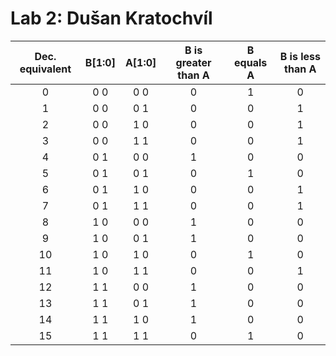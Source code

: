 # Lab 2: Dušan Kratochvíl


| **Dec. equivalent** | **B[1:0]** |**A[1:0]** | **B is greater than A** | **B equals A** | **B is less than A** |
| :-: | :-: | :-: | :-: | :-: | :-: |
| 0 | 0 0| 0 0| 0 | 1 | 0 |
| 1 | 0 0| 0 1| 0 | 0 | 1 |
| 2 | 0 0| 1 0| 0 | 0 | 1 |
| 3 | 0 0| 1 1| 0 | 0 | 1 |
| 4 | 0 1| 0 0| 1 | 0 | 0 |
| 5 | 0 1| 0 1| 0 | 1 | 0 |
| 6 | 0 1| 1 0| 0 | 0 | 1 |
| 7 | 0 1| 1 1| 0 | 0 | 1 |
| 8 | 1 0| 0 0| 1 | 0 | 0 |
| 9 | 1 0| 0 1| 1 | 0 | 0 |
| 10| 1 0| 1 0| 0 | 1 | 0 |
| 11| 1 0| 1 1| 0 | 0 | 1 |
| 12| 1 1| 0 0| 1 | 0 | 0 |
| 13| 1 1| 0 1| 1 | 0 | 0 |
| 14| 1 1| 1 0| 1 | 0 | 0 |
| 15| 1 1| 1 1| 0 | 1 | 0 |
